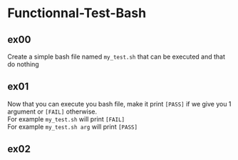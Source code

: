 # Functionnal-Test-Bash

## ex00
Create a simple bash file named `my_test.sh` that can be executed and that do nothing

## ex01
Now that you can execute you bash file, make it print `[PASS]` if we give you 1 argument or `[FAIL]` otherwise.  
For example `my_test.sh` will print `[FAIL]`  
For example `my_test.sh arg` will print `[PASS]`  

## ex02

